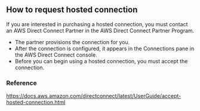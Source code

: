 ## How to request hosted connection 
If you are interested in purchasing a hosted connection, you must contact an AWS Direct Connect Partner in the AWS Direct Connect Partner Program.
- The partner provisions the connection for you. 
- After the connection is configured, it appears in the Connections pane in the AWS Direct Connect console.
- Before you can begin using a hosted connection, you must accept the connection.


### Reference
https://docs.aws.amazon.com/directconnect/latest/UserGuide/accept-hosted-connection.html
